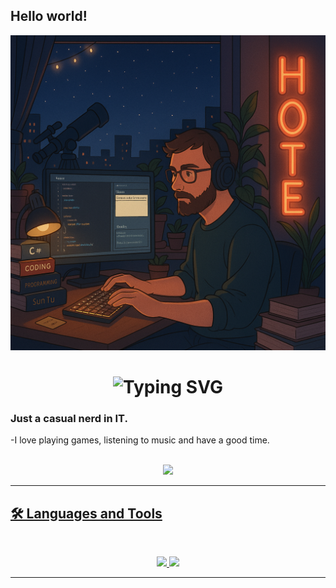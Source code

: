 ## Hello world!
<img src="https://github.com/Zxrri/Zxrri/blob/main/me.png" alt="AI-GEN-LOFI">
 
 <h1 align="center">
<img src="https://readme-typing-svg.herokuapp.com?font=Fira+Code&size=36&duration=4250&pause=1250&color=F7744E&background=FFFFFF00&center=true&vCenter=true&width=500&height=70&lines=Hi+There!+I'm+Zarri;Welcome+to+my+profile!" alt="Typing SVG" />
</h1>

### Just a casual nerd in IT. 

-I love playing games, listening to music and have a good time.

<br>

<div align="center">

  <a href="https://linkedin.com/in/zarri14" target="_blank">
    <img src="https://img.shields.io/badge/LinkedIn-0077B5?style=for-the-badge&logo=linkedin&logoColor=white" target="_blank" />
  </div>
<hr>
    
## 🛠️ Languages and Tools

<br>

<p align="center">
  <img src="https://skillicons.dev/icons?i=react,nextjs,windows,vscode,visualstudio,unity,pycharm,github,docker" />
  <img src="https://skillicons.dev/icons?i=html,css,js,git,postman,py,powershell,md,cs,dotnet,bootstrap" />
</p>

<hr>


<!--
**Zxrri/Zxrri** is a ✨ _special_ ✨ repository because its `README.md` (this file) appears on your GitHub profile.

Here are some ideas to get you started:

- 🔭 I’m currently working on ...
- 🌱 I’m currently learning ...
- 👯 I’m looking to collaborate on ...
- 🤔 I’m looking for help with ...
- 💬 Ask me about ...
- 📫 How to reach me: ...
- 😄 Pronouns: ...
- ⚡ Fun fact: ...
-->
